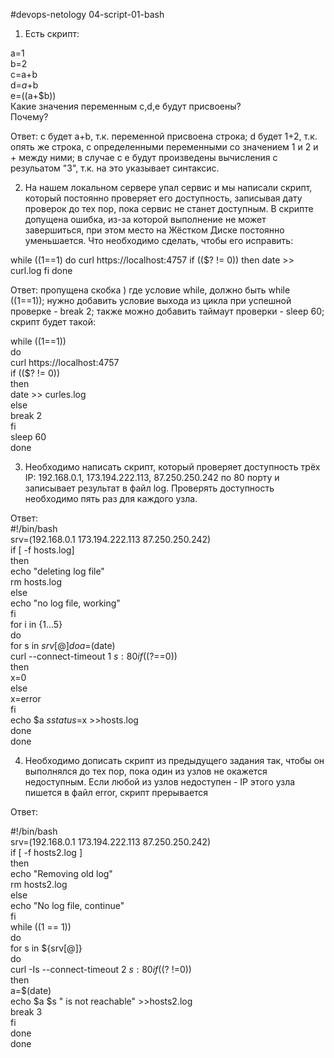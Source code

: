 #devops-netology
04-script-01-bash

1. Есть скрипт:  

a=1  
b=2  
c=a+b  
d=$a+$b  
e=$(($a+$b))  
Какие значения переменным c,d,e будут присвоены?  
Почему?  

Ответ: c будет a+b, т.к. переменной присвоена строка; d будет 1+2, т.к. опять же строка, с определенными переменными со значением 1 и 2 и + между ними; в случае с e будут произведены вычисления с резульатом "3", т.к. на это указывает синтаксис.  

2. На нашем локальном сервере упал сервис и мы написали скрипт, который постоянно проверяет его доступность, записывая дату проверок до тех пор, пока сервис не станет доступным. В скрипте допущена ошибка, из-за которой выполнение не может завершиться, при этом место на Жёстком Диске постоянно уменьшается. Что необходимо сделать, чтобы его исправить:  

while ((1==1)
do
curl https://localhost:4757
if (($? != 0))
then
date >> curl.log
fi
done  

Ответ: пропущена скобка ) где условие while, должно быть while ((1==1));
нужно добавить условие выхода из цикла при успешной проверке - break 2;
также можно добавить таймаут проверки - sleep 60; скрипт будет такой:  

while ((1==1))  
do  
curl https://localhost:4757  
if (($? != 0))  
then  
date >> curles.log  
else  
break 2  
fi  
sleep 60  
done  

3. Необходимо написать скрипт, который проверяет доступность трёх IP: 192.168.0.1, 173.194.222.113, 87.250.250.242 по 80 порту и записывает результат в файл log. Проверять доступность необходимо пять раз для каждого узла.  

Ответ:  
#!/bin/bash  
srv=(192.168.0.1 173.194.222.113 87.250.250.242)  
if [ -f hosts.log]  
then  
        echo "deleting log file"  
        rm hosts.log  
else  
        echo "no log file, working"  
fi  
for i in {1...5}  
do  
        for s in ${srv[@]}  
        do  
                a=$(date)  
                curl --connect-timeout 1 $s:80  
                if (($?==0))  
                                then  
                                        x=0  
                                else  
                                        x=error  
                fi  
                        echo $a $s status=$x >>hosts.log  
        done  
done  

4. Необходимо дописать скрипт из предыдущего задания так, чтобы он выполнялся до тех пор, пока один из узлов не окажется недоступным. Если любой из узлов недоступен - IP этого узла пишется в файл error, скрипт прерывается  

Ответ:  

#!/bin/bash  
srv=(192.168.0.1 173.194.222.113 87.250.250.242)  
if [ -f hosts2.log ]  
then  
	echo "Removing old log"  
	rm hosts2.log  
else  
	echo "No log file, continue"  
fi  
while ((1 == 1))  
do  
    for s in ${srv[@]}  
    do  
	curl -Is --connect-timeout 2 $s:80  
	if (($? !=0))  
	then  
		a=$(date)  
	        echo $a $s " is not reachable" >>hosts2.log  
		break 3  
	fi  
    done  
done  
